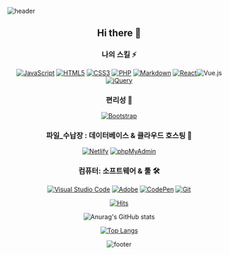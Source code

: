 <!--헤더  -->
![header](https://capsule-render.vercel.app/api?type=wave&color=auto&height=300&section=header&text=capsule%20render&fontSize=90)
 <div align=center>

 
## Hi there 👋

### 나의 스킬 ⚡   
 
<p>
  <a href="#"><img alt="JavaScript" src="https://img.shields.io/badge/JavaScript-F7DF1E?style=flat&logo=JavaScript&logoColor=white"></a>
  <a href="#"><img alt="HTML5" src="https://img.shields.io/badge/HTML5-E34F26?logo=HTML5&logoColor=white"></a>
  <a href="#"><img alt="CSS3" src="https://img.shields.io/badge/CSS3-1572B6?logo=CSS3&logoColor=white"></a>
  <a href="#"><img alt="PHP" src="https://img.shields.io/badge/PHP-777BB4?logo=PHP&logoColor=white"></a>
  <a href="#"><img alt="Markdown" src="https://img.shields.io/badge/Markdown-000?logo=Markdown&logoColor=white"></a>
  <a href="#"><img alt="React" src="https://img.shields.io/badge/React-61DAFB?logo=React&logoColor=white"></a
  <a href="#"><img alt="Vue.js" src="https://img.shields.io/badge/Vue.js-4FC08D?logo=Vue.js&logoColor=white"></a>
  <a href="#"><img alt="jQuery" src="https://img.shields.io/badge/jQuery-0769AD?logo=jQuery&logoColor=white"></a>
<!--   <a href="#"><img alt="Node.js" src="https://img.shields.io/badge/Node.js-339933?logo=Node.js&logoColor=white"></a> -->
<!--   <a href="#"><img alt="TypeScript" src="https://img.shields.io/badge/TypeScript-3178C6?logo=TypeScript&logoColor=white"></a> -->
</p>   
 
### 편리성 🚗   
 
<p> 
  <a href="#"><img alt="Bootstrap" src="https://img.shields.io/badge/Bootstrap-7952B3?logo=Bootstrap&logoColor=white"></a>
</p>
 
### 파일_수납장 : 데이터베이스 & 클라우드 호스팅 📮   
 
<p>
  <a href="#"><img alt="Netlify" src="https://img.shields.io/badge/Netlify-00C7B7?logo=Netlify&logoColor=white"></a>
  <a href="#"><img alt="phpMyAdmin" src="https://img.shields.io/badge/phpMyAdmin-6C78AF?logo=phpMyAdmin&logoColor=white"></a>
</p>
 
### 컴퓨터: 소프트웨어 & 툴 🛠   
 
<p>
  <a href="#"><img alt="Visual Studio Code" src="https://img.shields.io/badge/Visual Studio Code-007ACC?logo=Visual Studio Code&logoColor=white"></a>
  <a href="#"><img alt="Adobe" src="https://img.shields.io/badge/Adobe-FF0000?logo=Adobe&logoColor=white"></a>
  <a href="#"><img alt="CodePen" src="https://img.shields.io/badge/CodePen-000?logo=CodePen&logoColor=white"></a>
  <a href="#"><img alt="Git" src="https://img.shields.io/badge/Git-F05032?logo=Git&logoColor=white"></a>
<!--   <a href="#"><img alt="Postman" src="https://img.shields.io/badge/Postman-FF6C37?logo=Postman&logoColor=white"></a> -->
</p>

<!-- 방문자 수 -->
[![Hits](https://hits.seeyoufarm.com/api/count/incr/badge.svg?url=https%3A%2F%2Fgithub.com%2Fkimdaewonn&count_bg=%236564DD&title_bg=%23CC87EB&icon=&icon_color=%23E7E7E7&title=hits&edge_flat=false)](https://hits.seeyoufarm.com)

<!-- 커밋수 등 -->
![Anurag's GitHub stats](https://github-readme-stats.vercel.app/api?username=kimdaewonn&show_icons=true&theme=radical)

<!-- 사용 비율 -->
[![Top Langs](https://github-readme-stats.vercel.app/api/top-langs/?username=kimdaewonn&layout=compact)](https://github.com/kimdaewonn/github-readme-stats)

<!--푸터  -->
![footer](https://capsule-render.vercel.app/api?type=transparent&color=blue&height=300&section=header&text=capsule%20render&fontSize=90)
  
  
  </div>
